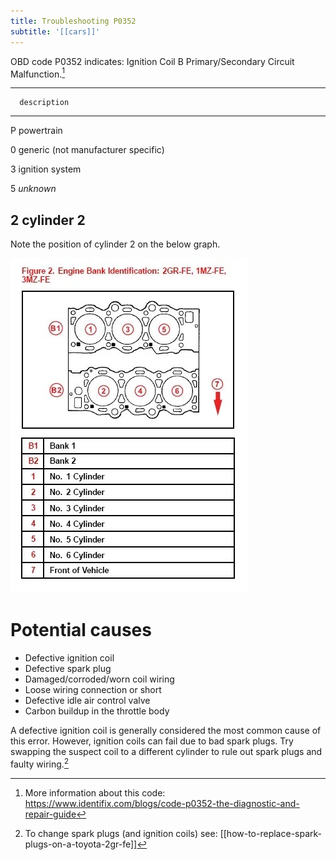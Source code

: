 ```yaml
---
title: Troubleshooting P0352
subtitle: '[[cars]]'
---
```


OBD code P0352 indicates: Ignition Coil B Primary/Secondary Circuit
Malfunction.[^1]

[^1]: More information about this code:
  <https://www.identifix.com/blogs/code-p0352-the-diagnostic-and-repair-guide>

  -----------------------------------------
      description
  --- -------------------------------------
  P   powertrain

  0   generic (not manufacturer specific)

  3   ignition system

  5   *unknown*

  2   cylinder 2
  -----------------------------------------

Note the position of cylinder 2 on the below graph.


![Cylinder order](attachments/2gr-fe-cylinders.jpeg)

# Potential causes

- Defective ignition coil
- Defective spark plug
- Damaged/corroded/worn coil wiring 
- Loose wiring connection or short
- Defective idle air control valve 
- Carbon buildup in the throttle body

A defective ignition coil is generally considered the most common cause
of this error. However, ignition coils can fail due to bad spark plugs.
Try swapping the suspect coil to a different cylinder to rule out spark
plugs and faulty wiring.[^2]

[^2]: To change spark plugs (and ignition coils) see:
  [[how-to-replace-spark-plugs-on-a-toyota-2gr-fe]]
